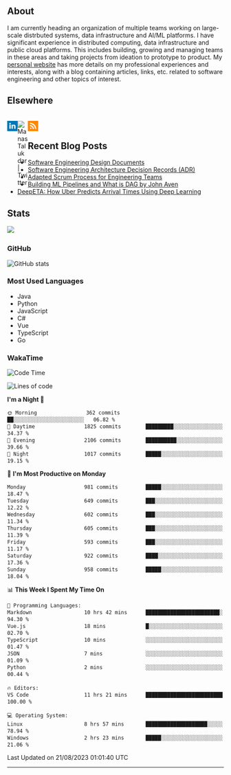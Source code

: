 ## About

I am currently heading an organization of multiple teams working on large-scale distrbuted systems, data infrastructure and AI/ML platforms. I have significant experience in distributed computing, data infrastructure and public cloud platforms. This includes building, growing and managing teams in these areas and taking projects from ideation to prototype to product. My [personal website](https://manastalukdar.github.io/) has more details on my professional experiences and interests, along with a blog containing articles, links, etc. related to software engineering and other topics of interest.

## Elsewhere

</br>

<a href="https://www.linkedin.com/in/manastalukdar" target="_blank">
  <img align="left" alt="Manas Talukdar | Linkedin" width="24px" src="https://raw.githubusercontent.com/edent/SuperTinyIcons/master/images/svg/linkedin.svg" />
</a>
<a href="https://www.twitter.com/manastalukdar" target="_blank">
  <img align="left" alt="Manas Talukdar | Twitter" width="24px" src="https://github.com/TheDudeThatCode/TheDudeThatCode/blob/master/Assets/Twitter.svg" />
</a>
<a href="https://manastalukdar.github.io/" target="_blank">
  <img align="left" alt="Manas Talukdar | Website" width="24px" src="https://github.com/edent/SuperTinyIcons/blob/master/images/svg/rss.svg" />
</a>

</br>

## Recent Blog Posts

<!-- BLOG:START -->
- [Software Engineering Design Documents](https://manastalukdar.github.io/blog/2023/03/18/software-engineering-design-documents/)
- [Software Engineering Architecture Decision Records &lpar;ADR&rpar;](https://manastalukdar.github.io/blog/2023/03/18/software-engineering-architecture-decision-records/)
- [Adapted Scrum Process for Engineering Teams](https://manastalukdar.github.io/blog/2022/08/18/adapted-scrum-process-engineering-teams/)
- [Building ML Pipelines and What is DAG by John Aven](https://manastalukdar.github.io/blog/2022/03/21/building-ml-pipelines-dag/)
- [DeepETA: How Uber Predicts Arrival Times Using Deep Learning](https://manastalukdar.github.io/blog/2022/03/21/deepeta-uber-predicts-arrival-times-deep-learning/)
<!-- BLOG:END -->

## Stats

![](https://komarev.com/ghpvc/?username=manastalukdar)

### GitHub

![GitHub stats](https://github-readme-stats.vercel.app/api?username=manastalukdar&show_icons=true&hide_border=true&hide_rank=true&hide_title=true&icon_color=79ff97&text_color=cecac3&bg_color=4d4b4b)

### Most Used Languages

- Java
- Python
- JavaScript
- C#
- Vue
- TypeScript
- Go

<!--
![Top Langs](https://github-readme-stats.vercel.app/api/top-langs/?username=manastalukdar&layout=compact&hide_border=true&hide_title=true&icon_color=79ff97&text_color=cecac3&bg_color=4d4b4b)
-->

### WakaTime

<!--START_SECTION:waka-->
![Code Time](http://img.shields.io/badge/Code%20Time-3%2C838%20hrs%2020%20mins-blue)

![Lines of code](https://img.shields.io/badge/From%20Hello%20World%20I%27ve%20Written-1.6%20million%20lines%20of%20code-blue)

**I'm a Night 🦉** 

```text
🌞 Morning                362 commits         ██░░░░░░░░░░░░░░░░░░░░░░░   06.82 % 
🌆 Daytime                1825 commits        █████████░░░░░░░░░░░░░░░░   34.37 % 
🌃 Evening                2106 commits        ██████████░░░░░░░░░░░░░░░   39.66 % 
🌙 Night                  1017 commits        █████░░░░░░░░░░░░░░░░░░░░   19.15 % 
```
📅 **I'm Most Productive on Monday** 

```text
Monday                   981 commits         █████░░░░░░░░░░░░░░░░░░░░   18.47 % 
Tuesday                  649 commits         ███░░░░░░░░░░░░░░░░░░░░░░   12.22 % 
Wednesday                602 commits         ███░░░░░░░░░░░░░░░░░░░░░░   11.34 % 
Thursday                 605 commits         ███░░░░░░░░░░░░░░░░░░░░░░   11.39 % 
Friday                   593 commits         ███░░░░░░░░░░░░░░░░░░░░░░   11.17 % 
Saturday                 922 commits         ████░░░░░░░░░░░░░░░░░░░░░   17.36 % 
Sunday                   958 commits         █████░░░░░░░░░░░░░░░░░░░░   18.04 % 
```


📊 **This Week I Spent My Time On** 

```text
💬 Programming Languages: 
Markdown                 10 hrs 42 mins      ████████████████████████░   94.30 % 
Vue.js                   18 mins             █░░░░░░░░░░░░░░░░░░░░░░░░   02.70 % 
TypeScript               10 mins             ░░░░░░░░░░░░░░░░░░░░░░░░░   01.47 % 
JSON                     7 mins              ░░░░░░░░░░░░░░░░░░░░░░░░░   01.09 % 
Python                   2 mins              ░░░░░░░░░░░░░░░░░░░░░░░░░   00.44 % 

🔥 Editors: 
VS Code                  11 hrs 21 mins      █████████████████████████   100.00 % 

💻 Operating System: 
Linux                    8 hrs 57 mins       ████████████████████░░░░░   78.94 % 
Windows                  2 hrs 23 mins       █████░░░░░░░░░░░░░░░░░░░░   21.06 % 
```


 Last Updated on 21/08/2023 01:01:40 UTC
<!--END_SECTION:waka-->

---

<!--

**manastalukdar/manastalukdar** is a ✨ _special_ ✨ repository because its `README.md` (this file) appears on your GitHub profile.

Here are some ideas to get you started:

- 🔭 I’m currently working on ...
- 🌱 I’m currently learning ...
- 👯 I’m looking to collaborate on ...
- 🤔 I’m looking for help with ...
- 💬 Ask me about ...
- 📫 How to reach me: ...
- 😄 Pronouns: ...
- ⚡ Fun fact: ...
-->
